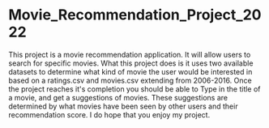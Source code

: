 # Movie_Recommendation_Project_2022
This project is a movie recommendation application. It will allow users to search for specific movies. What this project does is it uses two available datasets to determine what kind of movie the user would be interested in based on a ratings.csv and movies.csv extending from 2006-2016. Once the project reaches it's completion you should be able to Type in the title of a movie, and get a suggestions of movies. These suggestions are determined by what movies have been seen by other users and their recommendation score. I do hope that you enjoy my project. 
